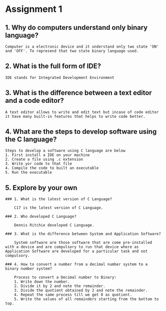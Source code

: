 # Assignment 1

## 1. Why do computers understand only binary language?

    Computer is a electronic device and it understand only two state 'ON' and 'OFF'. To represend that two state binary language used.

## 2. What is the full form of IDE?

    IDE stands for Integrated Development Environment

## 3. What is the difference between a text editor and a code editor?

    A text editor allows to write and edit text but incase of code editor it have many built-in features that helps to write code better.

## 4. What are the steps to develop software using the C language?

    Steps to develop a software using C language are below
    1. First install a IDE on your machine
    2. Create a file using .c extension
    3. Write yor code to that file
    4. Compile the code to built an executable
    5. Run the executable

## 5. Explore by your own

    ### 1. What is the latest version of C Language?

        C17 is the latest version of C Language.

    ### 2. Who developed C Language?

        Dennis Ritchie developed C Language.

    ### 3. What is the difference between System and Application Software?

        System software are those software that are come pre-installed with a device and are compulsory to run that device where as Application Software are developed for a particular task and not compulsory.

    ### 4. How to convert a number from a decimal number system to a binary number system?

        Process to convert a Decimal number to Binary:
        1. Write down the number.
        2. Divide it by 2 and note the remainder.
        3. Divide the quotient obtained by 2 and note the remainder.
        4. Repeat the same process till we get 0 as quotient.
        5. Write the values of all remainders starting from the bottom to top.

